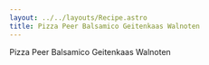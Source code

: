 ```yaml
---
layout: ../../layouts/Recipe.astro
title: Pizza Peer Balsamico Geitenkaas Walnoten
---
```

Pizza Peer Balsamico Geitenkaas Walnoten